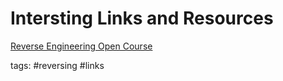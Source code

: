 # Intersting Links and Resources

[Reverse Engineering Open Course](http://martin.uy/blog/projects/reverse-engineering/)

tags: #reversing #links 
